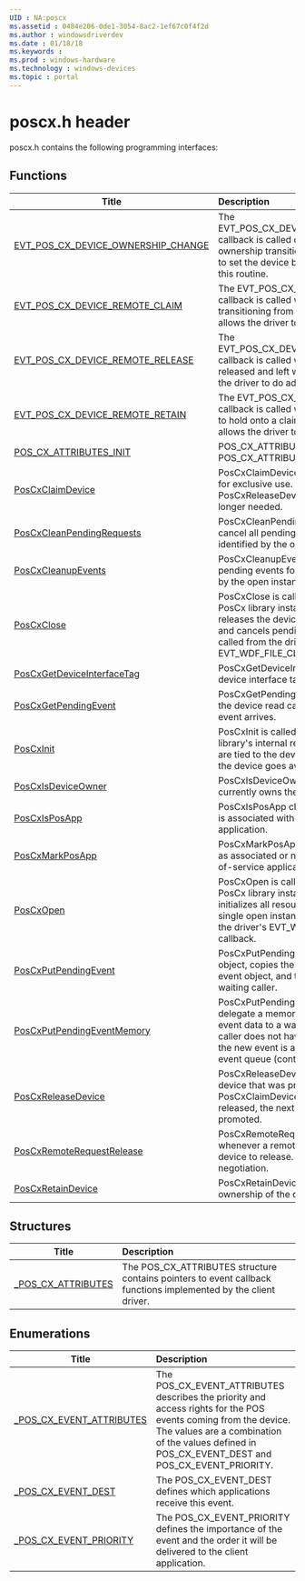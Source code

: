 ```yaml
---
UID : NA:poscx
ms.assetid : 0484e206-0de1-3054-8ac2-1ef67c0f4f2d
ms.author : windowsdriverdev
ms.date : 01/18/18
ms.keywords : 
ms.prod : windows-hardware
ms.technology : windows-devices
ms.topic : portal
---
```


# poscx.h header



poscx.h contains the following programming interfaces:





## Functions
| Title | Description |
| ---- |:---- |
| [EVT_POS_CX_DEVICE_OWNERSHIP_CHANGE](nc-poscx-evt_pos_cx_device_ownership_change.md) | The EVT_POS_CX_DEVICE_OWNERSHIP_CHANGE callback is called during the API claim ownership transition. The driver is expected to set the device back to a default state in this routine. |
| [EVT_POS_CX_DEVICE_REMOTE_CLAIM](nc-poscx-evt_pos_cx_device_remote_claim.md) | The EVT_POS_CX_DEVICE_REMOTE_CLAIM callback is called when the device is transitioning from unclaimed to claimed and allows the driver to do additional work. |
| [EVT_POS_CX_DEVICE_REMOTE_RELEASE](nc-poscx-evt_pos_cx_device_remote_release.md) | The EVT_POS_CX_DEVICE_REMOTE_RELEASE callback is called whenever the device is released and left with no owner and allows the driver to do additional work. |
| [EVT_POS_CX_DEVICE_REMOTE_RETAIN](nc-poscx-evt_pos_cx_device_remote_retain.md) | The EVT_POS_CX_DEVICE_REMOTE_RETAIN callback is called whenever PosCx attempts to hold onto a claim on a network device and allows the driver to do additional work. |
| [POS_CX_ATTRIBUTES_INIT](nf-poscx-pos_cx_attributes_init.md) | POS_CX_ATTRIBUTES_INIT initializes a POS_CX_ATTRIBUTE structure. |
| [PosCxClaimDevice](nf-poscx-poscxclaimdevice.md) | PosCxClaimDevice is called to claim a device for exclusive use. The caller should call PosCxReleaseDevice when the device is no longer needed. |
| [PosCxCleanPendingRequests](nf-poscx-poscxcleanpendingrequests.md) | PosCxCleanPendingRequests is called to cancel all pending requests for a given caller, identified by the open instance. |
| [PosCxCleanupEvents](nf-poscx-poscxcleanupevents.md) | PosCxCleanupEvents is called to clean up all pending events for a given caller, identified by the open instance. |
| [PosCxClose](nf-poscx-poscxclose.md) | PosCxClose is called to delete an opened PosCx library instance. This function releases the device if the caller is the owner, and cancels pending requests. It should be called from the driver's EVT_WDF_FILE_CLOSE callback. |
| [PosCxGetDeviceInterfaceTag](nf-poscx-poscxgetdeviceinterfacetag.md) | PosCxGetDeviceInterfaceTag returns the device interface tag that is set in PosCxOpen. |
| [PosCxGetPendingEvent](nf-poscx-poscxgetpendingevent.md) | PosCxGetPendingEvent is called either from the device read callback, or when a new event arrives. |
| [PosCxInit](nf-poscx-poscxinit.md) | PosCxInit is called to initialize the PosCx library's internal resources. The resources are tied to the device, and are released when the device goes away. |
| [PosCxIsDeviceOwner](nf-poscx-poscxisdeviceowner.md) | PosCxIsDeviceOwner checks if the caller currently owns the claim on the device. |
| [PosCxIsPosApp](nf-poscx-poscxisposapp.md) | PosCxIsPosApp checks if the open instance is associated with a point-of-service application. |
| [PosCxMarkPosApp](nf-poscx-poscxmarkposapp.md) | PosCxMarkPosApp marks the open instance as associated or not associated with a point-of-service application. |
| [PosCxOpen](nf-poscx-poscxopen.md) | PosCxOpen is called to create an open PosCx library instance. This function initializes all resources it needs to manage a single open instance. It should be called from the driver's EVT_WDF_DEVICE_FILE_CREATE callback. |
| [PosCxPutPendingEvent](nf-poscx-poscxputpendingevent.md) | PosCxPutPendingEvent creates a new event object, copies the event data to the new event object, and tries to delegate it to the waiting caller. |
| [PosCxPutPendingEventMemory](nf-poscx-poscxputpendingeventmemory.md) | PosCxPutPendingEventMemory tries to delegate a memory object containing the event data to a waiting caller. If the target caller does not have a read request waiting, the new event is added to the designated event queue (control or data). |
| [PosCxReleaseDevice](nf-poscx-poscxreleasedevice.md) | PosCxReleaseDevice is called to release a device that was previously claimed with PosCxClaimDevice. Once the device is released, the next pending claim requester is promoted. |
| [PosCxRemoteRequestRelease](nf-poscx-poscxremoterequestrelease.md) | PosCxRemoteRequestRelease is called whenever a remote device asks for the device to release. This initiates claim negotiation. |
| [PosCxRetainDevice](nf-poscx-poscxretaindevice.md) | PosCxRetainDevice is called to extend the ownership of the device. |



## Structures
| Title | Description |
| ---- |:---- |
| [_POS_CX_ATTRIBUTES](ns-poscx-_pos_cx_attributes.md) | The POS_CX_ATTRIBUTES structure contains pointers to event callback functions implemented by the client driver. |


## Enumerations
| Title | Description |
| ---- |:---- |
| [_POS_CX_EVENT_ATTRIBUTES](ne-poscx-_pos_cx_event_attributes.md) | The POS_CX_EVENT_ATTRIBUTES describes the priority and access rights for the POS events coming from the device. The values are a combination of the values defined in POS_CX_EVENT_DEST and POS_CX_EVENT_PRIORITY. |
| [_POS_CX_EVENT_DEST](ne-poscx-_pos_cx_event_dest.md) | The POS_CX_EVENT_DEST defines which applications receive this event. |
| [_POS_CX_EVENT_PRIORITY](ne-poscx-_pos_cx_event_priority.md) | The POS_CX_EVENT_PRIORITY defines the importance of the event and the order it will be delivered to the client application. |